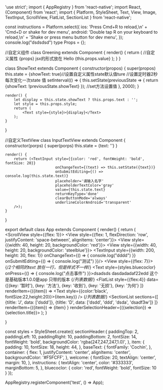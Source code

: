 'use strict';
import { AppRegistry } from 'react-native';
import React, {Component} from 'react';
import {
    Platform,
    StyleSheet,
    Text,
    View, Image, TextInput, ScrollView, FlatList, SectionList
} from 'react-native';

const instructions = Platform.select({
    ios: 'Press Cmd+R to reload,\n' +
    'Cmd+D or shake for dev menu',
    android: 'Double tap R on your keyboard to reload,\n' +
    'Shake or press menu button for dev menu',
});
console.log("dsdsdsd")
type Props = {};

//自定义组件
class Greening extends Component {
    render() {
        return (
            //自定义属性 {props} jsx的形式放在
            <Text>Hello {this.props.value}</Text>
        );
    }
}

class ShowText extends Component {
    constructor(propos) {
        super(propos)
        this.state = {showText: true}//设置自定义属性state默认值ture
        //设置定时器2秒每次变化一次state 值
        setInterval(() => {
            this.setState(previousState => {
                return {showText: !previousState.showText}
            });
            //set方法设置值
        }, 2000);
    }

    render() {
        let display = this.state.showText ? this.props.text : '';
        let style = this.props.style;
        return (
            <Text style={style}>{display}</Text>
        );
    }
}

//自定义TextView
class InputTextView extends Component {
    constructor(porps) {
        super(porps)
        this.state = {text: ''}
    }

    render() {
        return (<TextInput style={{color: 'red', fontWeight: 'bold', fontSize: 20}}
                           onChangeText={(text) => this.setState({text})}
                           onSubmitEditing={() => console.log(this.state.text)}
                           placeholder='请输入名字'
                           placeholderTextColor='gray'
                           value={this.state.text}
                           returnKeyType='done'
                           clearButtonMode='always'
                           underlineColorAndroid='transparent'
        />);
    }
}


export default class App extends Component<Props> {
    render() {
        return (
            <ScrollView style={{flex: 1}}>
                <View style={{flex: 1, flexDirection: 'row', justifyContent: 'space-between', alignItems: 'center'}}>
                    <View style={{width: 40, height: 20, backgroundColor: 'red'}}>
                    </View>
                    <View style={{width: 40, height: 20, backgroundColor: 'steelblue'}}>
                    </View>
                </View>
                <TextInput style={{width: 200, height: 30, flex: 1}} onChangeText={() => {
                    console.log("dddd")
                }} onSubmitEditing={() => {
                    console.log("测试")
                }}/>
                <View style={{flex: 7}}>
                    {/*2个相同的text 放在一行，但是样式不一样*/}
                    <Text style={styles.baseText}>
                        <Text style={styles.bluecoclor} onPress={() => {
                            console.log("点击事件")
                        }}>dsadsds</Text>
                        <Text numberOfLines={4} style={styles.welcome}>
                            dasdadadaf22edd
                        </Text>
                    </Text>
                 <Text style={styles.bluecoclor}>
                     这个是基础版本1.0.0是app 只带的版本
                 </Text>
                 <Greening value='dsdsddd'/>
                 <ShowText text='喂喂喂' style={styles.bluecoclor}/>
                 <InputTextView multiline={true} numberOfLines={4}
                 />
                </View>
                {/*列表数据*/}
                <FlatList style={{flex:4}}
                data={[{key: '暂时'},
                {key: '方法'},
                {key: '收到'},
                {key: '无损'},
                {key: '为何'}
                ]}
                renderItem={({item}) => <Text style={{color:'black', fontSize:22,height:20}}>{item.key}</Text>}
                />
                {/*列表数据*/}
                <SectionList
                    sections={[
                        {tiltle: 'J', data: ['dsdd']},
                        {tiltle: 'D', data: ['dsdd', 'ddd', 'dsda', 'dsadf3w']}
                    ]}
                    renderItem={({item}) => <Text style={styles.item}>{item} </Text>}
                    renderSelectionHeader={({selection}) => <Text style={styles.sectionHeader}>{selection.title}</Text>}>
                </SectionList>
            </ScrollView>
        );
    }


}


const styles = StyleSheet.create({
        sectionHeader:{
        paddingTop: 2,
        paddingLeft: 10,
        paddingRight: 10,
        paddingBottom: 2,
        fontSize: 14,
        fontWeight: 'bold',
        backgroundColor: 'rgba(247,247,247,1.0)',
    },
    item: {
        padding: 10,
        fontSize: 18,
        height: 44,
    },
    baseText: {
        fontFamily: 'Cochin',
    },
    container: {
        flex: 1,
        justifyContent: 'center',
        alignItems: 'center',
        backgroundColor: '#F5FCFF',
    },
    welcome: {
        fontSize: 20,
        textAlign: 'center',
        margin: 10,
    },
    instructions: {
        textAlign: 'center',
        color: '#333333',
        marginBottom: 5,
    },
    bluecoclor: {
        color: 'red',
        fontWeight: 'bold',
        fontSize: 10
    }
});

AppRegistry.registerComponent('test', () => App);
